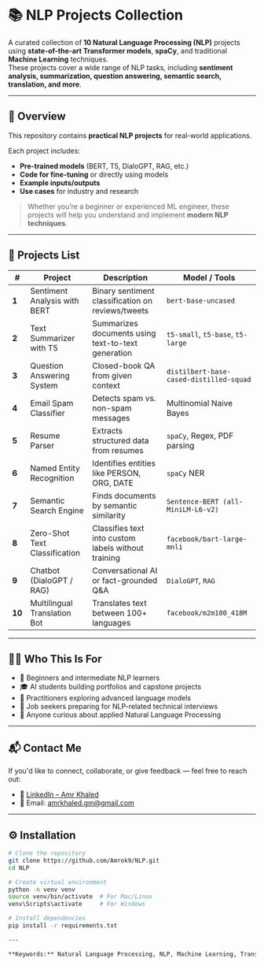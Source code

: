 # 📚 NLP Projects Collection

A curated collection of **10 Natural Language Processing (NLP)** projects using **state-of-the-art Transformer models**, **spaCy**, and traditional **Machine Learning** techniques.  
These projects cover a wide range of NLP tasks, including **sentiment analysis, summarization, question answering, semantic search, translation, and more**.

---

## 📖 Overview
This repository contains **practical NLP projects** for real-world applications.  

Each project includes:
- **Pre-trained models** (BERT, T5, DialoGPT, RAG, etc.)
- **Code for fine-tuning** or directly using models
- **Example inputs/outputs**
- **Use cases** for industry and research

> Whether you’re a beginner or experienced ML engineer, these projects will help you understand and implement **modern NLP techniques**.

---

## 📂 Projects List

| # | Project | Description | Model / Tools |
|---|---------|-------------|---------------|
| **1** | Sentiment Analysis with BERT | Binary sentiment classification on reviews/tweets | `bert-base-uncased` |
| **2** | Text Summarizer with T5 | Summarizes documents using text-to-text generation | `t5-small`, `t5-base`, `t5-large` |
| **3** | Question Answering System | Closed-book QA from given context | `distilbert-base-cased-distilled-squad` |
| **4** | Email Spam Classifier | Detects spam vs. non-spam messages | Multinomial Naive Bayes |
| **5** | Resume Parser | Extracts structured data from resumes | `spaCy`, Regex, PDF parsing |
| **6** | Named Entity Recognition | Identifies entities like PERSON, ORG, DATE | `spaCy` NER |
| **7** | Semantic Search Engine | Finds documents by semantic similarity | `Sentence-BERT (all-MiniLM-L6-v2)` |
| **8** | Zero-Shot Text Classification | Classifies text into custom labels without training | `facebook/bart-large-mnli` |
| **9** | Chatbot (DialoGPT / RAG) | Conversational AI or fact-grounded Q&A | `DialoGPT`, `RAG` |
| **10** | Multilingual Translation Bot | Translates text between 100+ languages | `facebook/m2m100_418M` |

---

## 👨‍💻 Who This Is For

- 📘 Beginners and intermediate NLP learners  
- 🎓 AI students building portfolios and capstone projects  
- 🔬 Practitioners exploring advanced language models  
- 💼 Job seekers preparing for NLP-related technical interviews  
- 🤝 Anyone curious about applied Natural Language Processing

---

## 📬 Contact Me

If you'd like to connect, collaborate, or give feedback — feel free to reach out:

- 💼 [LinkedIn – Amr Khaled](https://www.linkedin.com/in/amr-khaleddd/)  
- 📧 Email: amrkhaled.gm@gmail.com  

---
## ⚙ Installation

```bash
# Clone the repository
git clone https://github.com/Amrok9/NLP.git
cd NLP

# Create virtual environment
python -m venv venv
source venv/bin/activate  # For Mac/Linux
venv\Scripts\activate     # For Windows

# Install dependencies
pip install -r requirements.txt

---

**Keywords:** Natural Language Processing, NLP, Machine Learning, Transformer Models, Hugging Face, BERT, T5, spaCy, Sentiment Analysis, Text Summarization, Question Answering, Named Entity Recognition, Semantic Search, Chatbot, Translation Bot
